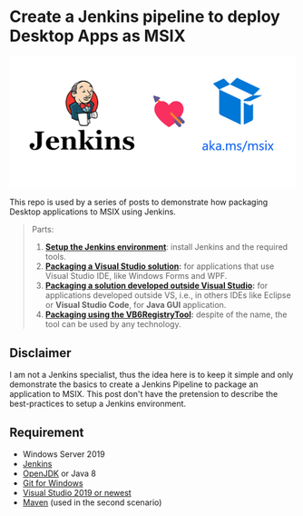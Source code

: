 # Create a Jenkins pipeline to deploy Desktop Apps as MSIX

![Jenkins loves MSIX](images/logo.png)



This repo is used by a series of posts to demonstrate how packaging Desktop applications to MSIX using Jenkins.

> Parts:
> 
> 1. **[Setup the Jenkins environment](https://techcommunity.microsoft.com/t5/windows-dev-appconsult/create-a-jenkins-pipeline-to-deploy-desktop-apps-as-msix-part-1/ba-p/3160398)**: install Jenkins and the required tools.
> 2. **[Packaging a Visual Studio solution](https://techcommunity.microsoft.com/t5/windows-dev-appconsult/create-a-jenkins-pipeline-to-deploy-desktop-apps-as-msix-part-1/ba-p/3160398):** for applications that use Visual Studio IDE, like Windows Forms and WPF.
> 3. **[Packaging a solution developed outside Visual Studio](https://techcommunity.microsoft.com/t5/windows-dev-appconsult/create-a-jenkins-pipeline-to-deploy-msix-desktop-apps-part-3/ba-p/3160430):** for applications developed outside VS, i.e., in others IDEs like Eclipse or **Visual Studio Code**, for **Java GUI** application.
> 4. **[Packaging using the VB6RegistryTool](https://techcommunity.microsoft.com/t5/windows-dev-appconsult/create-a-jenkins-pipeline-to-deploy-desktop-apps-as-msix-part-4/ba-p/3161873):** despite of the name, the tool can be used by any technology.


## Disclaimer
I am not a Jenkins specialist, thus the idea here is to keep it simple and only demonstrate the basics to create a Jenkins Pipeline to package an application to MSIX. This post don't have the pretension to describe the best-practices to setup a Jenkins environment.

## Requirement

* Windows Server 2019
* [Jenkins](https://www.jenkins.io/)
* [OpenJDK](https://adoptium.net/?variant=openjdk11) or Java 8
* [Git for Windows](https://git-scm.com/downloads)
* [Visual Studio 2019 or newest](https://visualstudio.microsoft.com/vs/)
* [Maven](https://maven.apache.org/download.cgi) (used in the second scenario)